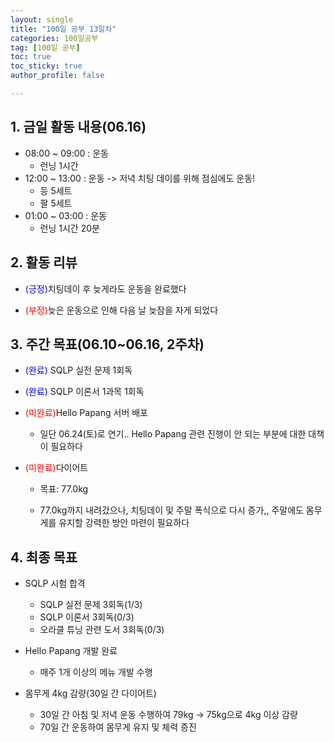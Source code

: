 ```yaml
---
layout: single
title: "100일 공부 13일차"
categories: 100일공부
tag: [100일 공부]
toc: true
toc_sticky: true
author_profile: false

---
```


## 1. 금일 활동 내용(06.16)

* 08:00 ~ 09:00 : 운동
  * 런닝 1시간
* 12:00 ~ 13:00 : 운동 -> 저녁 치팅 데이를 위해 점심에도 운동!
  * 등 5세트
  * 팔 5세트
* 01:00 ~ 03:00 : 운동
  * 런닝 1시간 20분



## 2. 활동 리뷰

* <span style = "color:blue">(긍정)</span>치팅데이 후 늦게라도 운동을 완료했다

* <span style = "color:red">(부정)</span>늦은 운동으로 인해 다음 날 늦잠을 자게 되었다





##  3. 주간 목표(06.10~06.16, 2주차)

* <span style = "color:blue">(완료)</span> SQLP 실전 문제 1회독 
* <span style = "color:blue">(완료)</span> SQLP 이론서 1과목 1회독
* <span style = "color:red">(미완료)</span>Hello Papang 서버 배포 
  * 일단 06.24(토)로 연기.. Hello Papang 관련 진행이 안 되는 부분에 대한 대책이 필요하다

* <span style = "color:red">(미완료)</span>다이어트
  * 목표: 77.0kg

  * 77.0kg까지 내려갔으나, 치팅데이 및 주말 폭식으로 다시 증가,, 주말에도 몸무게를 유지할 강력한 방안 마련이 필요하다



## 4. 최종 목표

* SQLP 시험 합격
  * SQLP 실전 문제 3회독(1/3)
  * SQLP 이론서 3회독(0/3)
  * 오라클 튜닝 관련 도서 3회독(0/3)
* Hello Papang 개발 완료
  * 매주 1개 이상의 메뉴 개발 수행

* 몸무게 4kg 감량(30일 간 다이어트)
  * 30일 간 아침 및 저녁 운동 수행하여 79kg -> 75kg으로 4kg 이상 감량
  * 70일 간 운동하여 몸무게 유지 및 체력 증진



